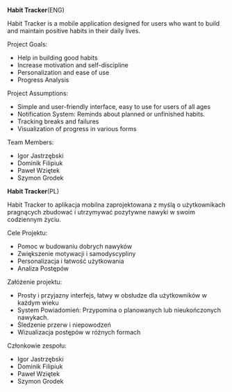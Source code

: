 **Habit Tracker**(ENG)

Habit Tracker is a mobile application designed for users who want to build and maintain positive habits in their daily lives.

Project Goals:
- Help in building good habits
- Increase motivation and self-discipline
- Personalization and ease of use
- Progress Analysis

Project Assumptions:
- Simple and user-friendly interface, easy to use for users of all ages
- Notification System: Reminds about planned or unfinished habits.
- Tracking breaks and failures
- Visualization of progress in various forms

Team Members:
- Igor Jastrzębski
- Dominik Filipiuk
- Paweł Wziętek
- Szymon Grodek


**Habit Tracker**(PL)

Habit Tracker to aplikacja mobilna zaprojektowana z myślą o użytkownikach pragnących zbudować i utrzymywać pozytywne nawyki w swoim codziennym życiu.

Cele Projektu:
- Pomoc w budowaniu dobrych nawyków
- Zwiększenie motywacji i samodyscypliny
- Personalizacja i łatwość użytkowania
- Analiza Postępów

Załóżenie projektu:
- Prosty i przyjazny interfejs, łatwy w obsłudze dla użytkowników w każdym wieku
- System Powiadomień: Przypomina o planowanych lub nieukończonych nawykach.
- Śledzenie przerw i niepowodzeń
- Wizualizacja postępów w różnych formach

Członkowie zespołu:
- Igor Jastrzębski
- Dominik Filipiuk
- Paweł Wziętek
- Szymon Grodek
